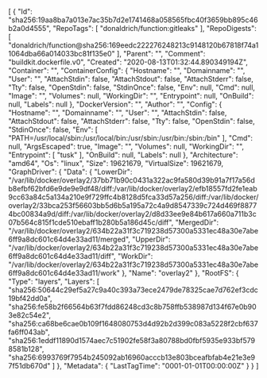 [
  {
    "Id": "sha256:19aa8ba7a013e7ac35b7d2e1741468a058565fbc40f3659bb895c46b2a0d4555",
    "RepoTags": [
      "donaldrich/function:gitleaks"
    ],
    "RepoDigests": [
      "donaldrich/function@sha256:169eedc222276248213c9148120b67818f74a11064dba66a014033bc81f135e0"
    ],
    "Parent": "",
    "Comment": "buildkit.dockerfile.v0",
    "Created": "2020-08-13T01:32:44.890349194Z",
    "Container": "",
    "ContainerConfig": {
      "Hostname": "",
      "Domainname": "",
      "User": "",
      "AttachStdin": false,
      "AttachStdout": false,
      "AttachStderr": false,
      "Tty": false,
      "OpenStdin": false,
      "StdinOnce": false,
      "Env": null,
      "Cmd": null,
      "Image": "",
      "Volumes": null,
      "WorkingDir": "",
      "Entrypoint": null,
      "OnBuild": null,
      "Labels": null
    },
    "DockerVersion": "",
    "Author": "",
    "Config": {
      "Hostname": "",
      "Domainname": "",
      "User": "",
      "AttachStdin": false,
      "AttachStdout": false,
      "AttachStderr": false,
      "Tty": false,
      "OpenStdin": false,
      "StdinOnce": false,
      "Env": [
        "PATH=/usr/local/sbin:/usr/local/bin:/usr/sbin:/usr/bin:/sbin:/bin"
      ],
      "Cmd": null,
      "ArgsEscaped": true,
      "Image": "",
      "Volumes": null,
      "WorkingDir": "",
      "Entrypoint": [
        "tusk"
      ],
      "OnBuild": null,
      "Labels": null
    },
    "Architecture": "amd64",
    "Os": "linux",
    "Size": 19621679,
    "VirtualSize": 19621679,
    "GraphDriver": {
      "Data": {
        "LowerDir": "/var/lib/docker/overlay2/37bb71b90c0431a322ac9fa580d39b91a7f17a56db8efbf62bfd6e9de9e9df48/diff:/var/lib/docker/overlay2/efb18557fd2fe1eab9cc63a84c5a134a210e9f729ffc4b8128d5fca33d57a256/diff:/var/lib/docker/overlay2/33bca253f56603bb5d6b5a195a72c4a9d8547339c724d469f88774bc00834a9d/diff:/var/lib/docker/overlay2/d8d33ee9e84b617a660a711b3c07b564c815f1cde510ebaff1b280b5a186d45c/diff",
        "MergedDir": "/var/lib/docker/overlay2/634b22a31f3c719238d57300a5331ec48a30e7abe6ff9a8dc601c64d4e33ad11/merged",
        "UpperDir": "/var/lib/docker/overlay2/634b22a31f3c719238d57300a5331ec48a30e7abe6ff9a8dc601c64d4e33ad11/diff",
        "WorkDir": "/var/lib/docker/overlay2/634b22a31f3c719238d57300a5331ec48a30e7abe6ff9a8dc601c64d4e33ad11/work"
      },
      "Name": "overlay2"
    },
    "RootFS": {
      "Type": "layers",
      "Layers": [
        "sha256:50644c29ef5a27c9a40c393a73ece2479de78325cae7d762ef3cdc19bf42dd0a",
        "sha256:fe58b2f66564b63f7fdd86248cd3c8b758ffb538987d134f67e0b903e82c54e2",
        "sha256:ca68be6cae0b109f1648080753d4d92b2d399c083a5228f2cbf637fa6ff043ab",
        "sha256:1eddf11890d1574aec7c51902fe58f3a80788bd0fbf5935e933bf5798581b128",
        "sha256:6993769f7954b245092ab16960acccb13e803bceafbfab4e21e3e97f51db670d"
      ]
    },
    "Metadata": {
      "LastTagTime": "0001-01-01T00:00:00Z"
    }
  }
]
